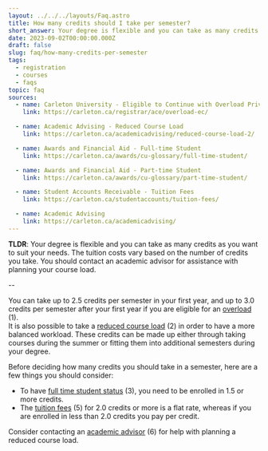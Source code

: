 ```yaml
---
layout: ../../../layouts/Faq.astro
title: How many credits should I take per semester?
short_answer: Your degree is flexible and you can take as many credits as you want to suit your needs. The tuition costs vary based on the number of credits you take. You should contact an academic advisor for assistance with planning your course load.
date: 2023-09-02T00:00:00.000Z
draft: false
slug: faq/how-many-credits-per-semester
tags:
  - registration
  - courses
  - faqs
topic: faq
sources:
  - name: Carleton University - Eligible to Continue with Overload Privilege
    link: https://carleton.ca/registrar/ace/overload-ec/

  - name: Academic Advising - Reduced Course Load
    link: https://carleton.ca/academicadvising/reduced-course-load-2/

  - name: Awards and Financial Aid - Full-time Student
    link: https://carleton.ca/awards/cu-glossary/full-time-student/

  - name: Awards and Financial Aid - Part-time Student
    link: https://carleton.ca/awards/cu-glossary/part-time-student/

  - name: Student Accounts Receivable - Tuition Fees
    link: https://carleton.ca/studentaccounts/tuition-fees/

  - name: Academic Advising
    link: https://carleton.ca/academicadvising/
---
```


**TLDR**: Your degree is flexible and you can take as many credits as you want to suit your needs. The tuition costs vary based on the number of credits you take. You should contact an academic advisor for assistance with planning your course load.

--

You can take up to 2.5 credits per semester in your first year, and up to 3.0 credits per semester after your first year if you are eligible for an [overload](https://carleton.ca/registrar/ace/overload-ec/) (1).<br>
It is also possible to take a [reduced course load](https://carleton.ca/academicadvising/reduced-course-load-2/) (2) in order to have a more balanced workload. These credits can be made up either through taking courses during the summer or fitting them into additional semesters during your degree.

Before deciding how many credits you should take in a semester, here are a few things you should consider:

- To have [full time student status](https://carleton.ca/awards/cu-glossary/full-time-student/) (3), you need to be enrolled in 1.5 or more credits.
- The [tuition fees](https://carleton.ca/studentaccounts/tuition-fees/) (5) for 2.0 credits or more is a flat rate, whereas if you are enrolled in less than 2.0 credits you pay per credit.

Consider contacting an [academic advisor](https://carleton.ca/academicadvising/) (6) for help with planning a reduced course load.
